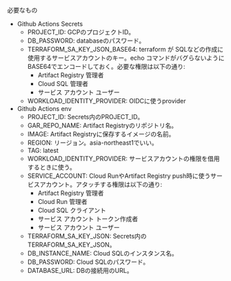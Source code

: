 必要なもの
- Github Actions Secrets
  - PROJECT_ID: GCPのプロジェクトID。
  - DB_PASSWORD: databaseのパスワード。
  - TERRAFORM_SA_KEY_JSON_BASE64: terraform が SQLなどの作成に使用するサービスアカウントのキー。echo コマンドがバグらないようにBASE64でエンコードしておく。必要な権限は以下の通り:
    - Artifact Registry 管理者
    - Cloud SQL 管理者
    - サービス アカウント ユーザー
  - WORKLOAD_IDENTITY_PROVIDER: OIDCに使うprovider
- Github Actions env
  - PROJECT_ID: Secrets内のPROJECT_ID。
  - GAR_REPO_NAME: Artifact Registryのリポジトリ名。
  - IMAGE: Artifact Registryに保存するイメージの名前。
  - REGION: リージョン。asia-northeast1でいい。
  - TAG: latest
  - WORKLOAD_IDENTITY_PROVIDER: サービスアカウントの権限を借用するときに使う。
  - SERVICE_ACCOUNT: Cloud RunやArtifact Registry push時に使うサービスアカウント。アタッチする権限は以下の通り:
    - Artifact Registry 管理者
    - Cloud Run 管理者
    - Cloud SQL クライアント
    - サービス アカウント トークン作成者
    - サービス アカウント ユーザー
  - TERRAFORM_SA_KEY_JSON: Secrets内のTERRAFORM_SA_KEY_JSON。
  - DB_INSTANCE_NAME: Cloud SQLのインスタンス名。
  - DB_PASSWORD: Cloud SQLのパスワード。
  - DATABASE_URL: DBの接続用のURL。

